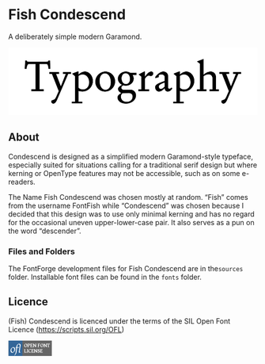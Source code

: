 # Fish Condescend
A deliberately simple modern Garamond.

![A sample image of Fish Condescend at large size](https://raw.githubusercontent.com/fontfish/Condescend/main/images/sample_large.png "Fish Condescend")

## About

Condescend is designed as a simplified modern Garamond-style typeface,
especially suited for situations calling for a traditional serif design
but where kerning or OpenType features may not be accessible,
such as on some e-readers.

The Name Fish Condescend was chosen mostly at random.
“Fish” comes from the username FontFish while “Condescend” was chosen
because I decided that this design was to use only minimal kerning
and has no regard for the occasional uneven upper-lower-case pair.
It also serves as a pun on the word “descender”.

### Files and Folders

The FontForge development files for Fish Condescend are in
the`sources` folder.
Installable font files can be found in the `fonts` folder.

## Licence

(Fish) Condescend is licenced under the terms of the SIL Open Font Licence (https://scripts.sil.org/OFL)

![The SIL Open Font Licence logo](https://raw.githubusercontent.com/fontfish/Condescend/main/images/OFL_logo_rect_color.png "OFL")
